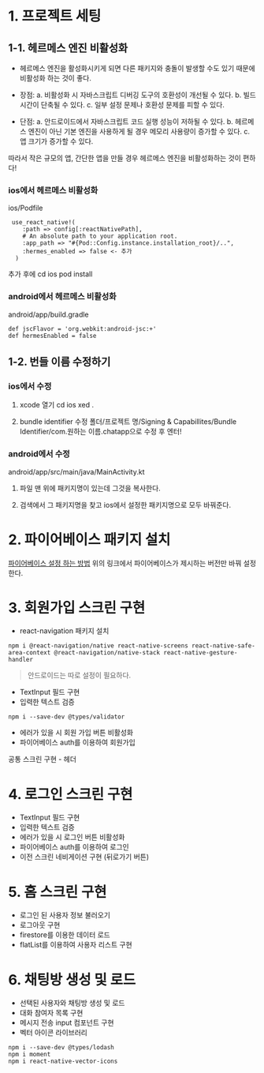 # 1. 프로젝트 세팅

## 1-1. 헤르메스 엔진 비활성화

- 헤르메스 엔진을 활성화시키게 되면 다른 패키지와 충돌이 발생할 수도 있기 때문에 비활성화 하는 것이 좋다.

- 장점:
  a. 비활성화 시 자바스크립트 디버깅 도구의 호환성이 개선될 수 있다.
  b. 빌드 시간이 단축될 수 있다.
  c. 일부 설정 문제나 호환성 문제를 피할 수 있다.

- 단점:
  a. 안드로이드에서 자바스크립트 코드 실행 성능이 저하될 수 있다.
  b. 헤르메스 엔진이 아닌 기본 엔진을 사용하게 될 경우 메모리 사용량이 증가할 수 있다.
  c. 앱 크기가 증가할 수 있다.

따라서 작은 규모의 앱, 간단한 앱을 만들 경우 헤르메스 엔진을 비활성화하는 것이 편하다!

### ios에서 헤르메스 비활성화

ios/Podfile

```
 use_react_native!(
    :path => config[:reactNativePath],
    # An absolute path to your application root.
    :app_path => "#{Pod::Config.instance.installation_root}/..",
    :hermes_enabled => false <- 추가
  )
```

추가 후에
cd ios
pod install

### android에서 헤르메스 비활성화

android/app/build.gradle

```
def jscFlavor = 'org.webkit:android-jsc:+'
def hermesEnabled = false
```

## 1-2. 번들 이름 수정하기

### ios에서 수정

1. xcode 열기
   cd ios
   xed .

2. bundle identifier 수정
   폴더/프로젝트 명/Signing & Capabillites/Bundle Identifier/com.원하는 이름.chatapp으로 수정 후 엔터!

### android에서 수정

android/app/src/main/java/MainActivity.kt

1. 파일 맨 위에 패키지명이 있는데 그것을 복사한다.

2. 검색에서 그 패키지명을 찾고 ios에서 설정한 패키지명으로 모두 바꿔준다.

# 2. 파이어베이스 패키지 설치

<a href="https://velog.io/@moko0428/RN-Firebase-%EC%97%B0%EB%8F%99%ED%95%98%EA%B8%B0-Authentication">파이어베이스 설정 하는 방법</a>
위의 링크에서 파이어베이스가 제시하는 버전만 바꿔 설정한다.

# 3. 회원가입 스크린 구현

- react-navigation 패키지 설치

```
npm i @react-navigation/native react-native-screens react-native-safe-area-context @react-navigation/native-stack react-native-gesture-handler
```

> 안드로이드는 따로 설정이 필요하다.

- TextInput 필드 구현
- 입력한 텍스트 검증

```
npm i --save-dev @types/validator
```

- 에러가 있을 시 회원 가입 버튼 비활성화
- 파이어베이스 auth를 이용하여 회원가입

공통 스크린 구현 - 헤더

# 4. 로그인 스크린 구현

- TextInput 필드 구현
- 입력한 텍스트 검증
- 에러가 있을 시 로그인 버튼 비활성화
- 파이어베이스 auth를 이용하여 로그인
- 이전 스크린 네비게이션 구현 (뒤로가기 버튼)

# 5. 홈 스크린 구현

- 로그인 된 사용자 정보 불러오기
- 로그아웃 구현
- firestore를 이용한 데이터 로드
- flatList를 이용하여 사용자 리스트 구현

# 6. 채팅방 생성 및 로드

- 선택된 사용자와 채팅방 생성 및 로드
- 대화 참여자 목록 구현
- 메시지 전송 input 컴포넌트 구현
- 벡터 아이콘 라이브러리

```
npm i --save-dev @types/lodash
npm i moment
npm i react-native-vector-icons
```
